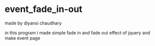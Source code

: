 # event_fade_in-out
made by diyansi chaudhary

in this program i made simple fade in and fade out effect of jquery and make event page
